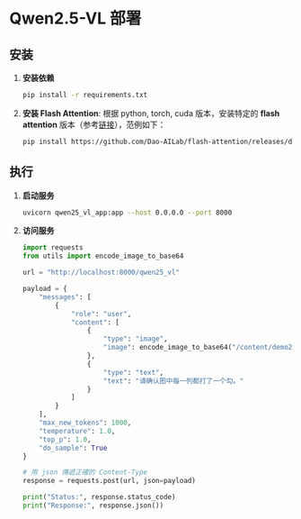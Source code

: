 # Qwen2.5-VL 部署

## 安装
1. **安装依赖**
    ```bash
    pip install -r requirements.txt
    ```
2. **安装 Flash Attention**: 根据 python, torch, cuda 版本，安装特定的 **flash attention** 版本（参考[链接](https://github.com/Dao-AILab/flash-attention/releases/?fbclid=IwY2xjawL4_0lleHRuA2FlbQIxMABicmlkETFyTzNNTXFxTW5RZFZOMXpPAR4UmnmOZ6yEETh7cB2Bd2GvzU-kw2jw48YiKGEoNK9cudL6Vc8CapqG2dJYfA_aem_o9J-KtD4Zvbo23v0cb4Q6Q)），范例如下：
    ```bash
    pip install https://github.com/Dao-AILab/flash-attention/releases/download/v2.8.2/flash_attn-2.8.2+cu12torch2.4cxx11abiFALSE-cp311-cp311-linux_x86_64.whl
    ```

## 执行
1. **启动服务**
    ```bash
    uvicorn qwen25_vl_app:app --host 0.0.0.0 --port 8000
    ```

2. **访问服务**
    ```python
    import requests
    from utils import encode_image_to_base64

    url = "http://localhost:8000/qwen25_vl"

    payload = {
        "messages": [
            {
                "role": "user",
                "content": [
                    {
                        "type": "image",
                        "image": encode_image_to_base64("/content/demo2.jpg")
                    },
                    {
                        "type": "text",
                        "text": "请确认图中每一列都打了一个勾。"
                    }
                ]
            }
        ],
        "max_new_tokens": 1000,
        "temperature": 1.0,
        "top_p": 1.0,
        "do_sample": True
    }

    # 用 json 傳遞正確的 Content-Type
    response = requests.post(url, json=payload)

    print("Status:", response.status_code)
    print("Response:", response.json())
    ```   